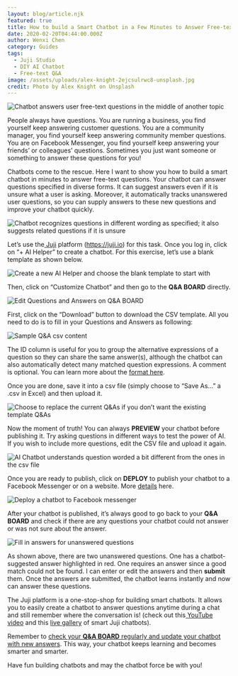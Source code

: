 ```yaml
---
layout: blog/article.njk
featured: true
title: How to build a Smart Chatbot in a Few Minutes to Answer Free-text Questions
date: 2020-02-20T04:44:00.000Z
author: Wenxi Chen
category: Guides
tags:
  - Juji Studio
  - DIY AI Chatbot
  - Free-text Q&A
image: /assets/uploads/alex-knight-2ejcsulrwc8-unsplash.jpg
credit: Photo by Alex Knight on Unsplash
---
```

![Chatbot answers user free-text questions in the middle of another topic](/assets/uploads/qa1.png "Chatbot answers user free-text questions in the middle of another topic")

People always have questions. You are running a business, you find yourself keep answering customer questions. You are a community manager, you find yourself keep answering community member questions. You are on Facebook Messenger, you find yourself keep answering your friends’ or colleagues’ questions. Sometimes you just want someone or something to answer these questions for you!

Chatbots come to the rescue. Here I want to show you how to build a smart chatbot in minutes to answer free-text questions. Your chatbot can answer questions specified in diverse forms. It can suggest answers even if it is unsure what a user is asking. Moreover, it automatically tracks unanswered user questions, so you can supply answers to these new questions and improve your chatbot quickly.

![Chatbot recognizes questions in different wording as specified; it also suggests related questions if it is unsure](/assets/uploads/qa2.png "Chatbot recognizes questions in different wording as specified; it also suggests related questions if it is unsure")

Let’s use the[ Juji](http://juji.io/) platform (https://juji.io) for this task. Once you log in, click on “+ AI Helper” to create a chatbot. For this exercise, let’s use a blank template as shown below.

![Create a new AI Helper and choose the blank template to start with](/assets/uploads/qa3.png "Create a new AI Helper and choose the blank template to start with")

Then, click on “Customize Chatbot” and then go to the **Q&A BOARD** directly.

![Edit Questions and Answers on Q&A BOARD](/assets/uploads/qa4.png "Edit Questions and Answers on Q&A BOARD")

First, click on the “Download” button to download the CSV template. All you need to do is to fill in your Questions and Answers as following:

![Sample Q&A csv content](/assets/uploads/qa5.png "Sample Q&A csv content")

The ID column is useful for you to group the alternative expressions of a question so they can share the same answer(s), although the chatbot can also automatically detect many matched question expressions. A comment is optional. You can learn more about the [format here](/docs/design/#customize-qa-and-fallback).

Once you are done, save it into a csv file (simply choose to “Save As…” a .csv in Excel) and then upload it.

![Choose to replace the current Q&As if you don’t want the existing template Q&As](/assets/uploads/qa6.png "Choose to replace the current Q&As if you don’t want the existing template Q&As")

Now the moment of truth! You can always **PREVIEW** your chatbot before publishing it. Try asking questions in different ways to test the power of AI. If you wish to include more questions, edit the CSV file and upload it again.

![AI Chatbot understands question worded a bit different from the ones in the csv file](/assets/uploads/qa7.png "AI Chatbot understands question worded a bit different from the ones in the csv file")

Once you are ready to publish, click on **DEPLOY** to publish your chatbot to a Facebook Messenger or on a website. More [details](/docs/release/) here.

![Deploy a chatbot to Facebook messenger](/assets/uploads/qa8.png "Deploy a chatbot to Facebook messenger")

After your chatbot is published, it’s always good to go back to your **Q&A BOARD** and check if there are any questions your chatbot could not answer or was not sure about the answer.

![Fill in answers for unanswered questions](/assets/uploads/qa9.png "Fill in answers for unanswered questions")

As shown above, there are two unanswered questions. One has a chatbot-suggested answer highlighted in red. One requires an answer since a good match could not be found. I can enter or edit the answers and then **submit** them. Once the answers are submitted, the chatbot learns instantly and now can answer these questions.

The Juji platform is a one-stop-shop for building smart chatbots. It allows you to easily create a chatbot to answer questions anytime during a chat and still remember where the conversation is! (check out this[ YouTube video](https://youtu.be/U0tR04xQTio) and this [live gallery](https://juji.io/#gallery) of smart Juji chatbots). 

Remember to [check your **Q&A BOARD** regularly and update your chatbot with new answers](https://juji.io/blog/q-a-dashboard/). This way, your chatbot keeps learning and becomes smarter and smarter.

Have fun building chatbots and may the chatbot force be with you!
